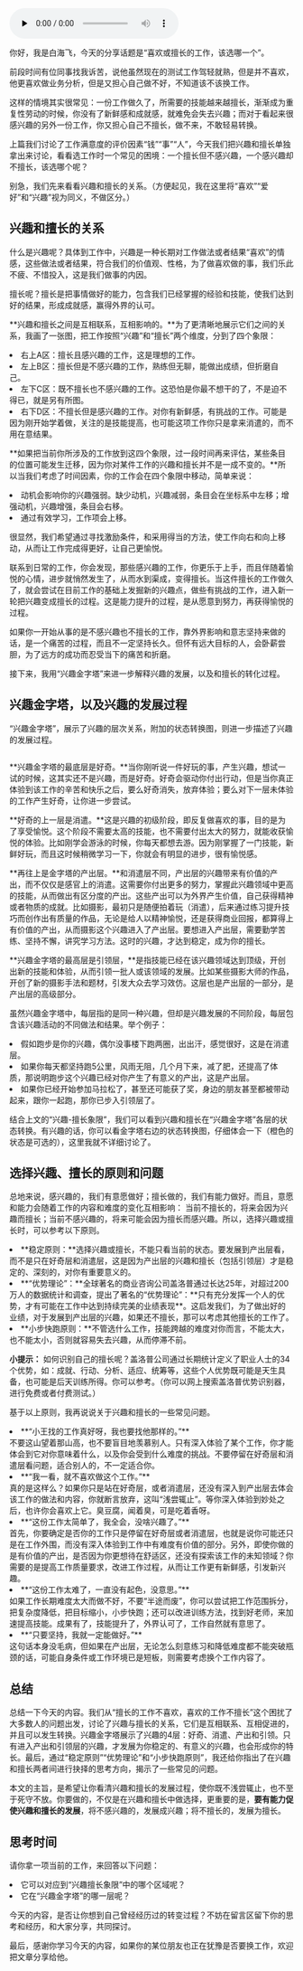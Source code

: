 <audio id="audio" title="05 | 喜欢或擅长的工作，你该选哪一个？" controls="" preload="none"><source id="mp3" src="https://static001.geekbang.org/resource/audio/d6/7d/d6b1778e6129c6301ad61216d291ac7d.mp3"></audio>

你好，我是白海飞，今天的分享话题是“喜欢或擅长的工作，该选哪一个”。

前段时间有位同事找我诉苦，说他虽然现在的测试工作驾轻就熟，但是并不喜欢，他更喜欢做业务分析，但是又担心自己做不好，不知道该不该换工作。

这样的情境其实很常见：一份工作做久了，所需要的技能越来越擅长，渐渐成为重复性劳动的时候，你没有了新鲜感和成就感，就难免会失去兴趣；而对于看起来很感兴趣的另外一份工作，你又担心自己不擅长，做不来，不敢轻易转换。

上篇我们讨论了工作满意度的评价因素“钱”“事”“人”，今天我们把兴趣和擅长单独拿出来讨论，看看选工作时一个常见的困境：一个擅长但不感兴趣，一个感兴趣却不擅长，该选哪个呢？

别急，我们先来看看兴趣和擅长的关系。（方便起见，我在这里将“喜欢”“爱好”和“兴趣”视为同义，不做区分。）

## **兴趣和擅长的关系**

什么是兴趣呢？具体到工作中，兴趣是一种长期对工作做法或者结果“喜欢”的情感，这些做法或者结果，符合我们的价值观、性格，为了做喜欢做的事，我们乐此不疲、不惜投入，这是我们做事的内因。

擅长呢？擅长是把事情做好的能力，包含我们已经掌握的经验和技能，使我们达到好的结果，形成成就感，赢得外界的认可。

**兴趣和擅长之间是互相联系，互相影响的。**为了更清晰地展示它们之间的关系，我画了一张图，把工作按照“兴趣”和“擅长”两个维度，分到了四个象限：

<li>
右上A区：擅长且感兴趣的工作，这是理想的工作。
</li>
<li>
左上B区：擅长但是不感兴趣的工作，熟练但无聊，能做出成绩，但折磨自己。
</li>
<li>
左下C区：既不擅长也不感兴趣的工作。这恐怕是你最不想干的了，不是迫不得已，就是另有所图。
</li>
<li>
右下D区：不擅长但是感兴趣的工作。对你有新鲜感，有挑战的工作。可能是因为刚开始学着做，关注的是技能提高，也可能这项工作你只是拿来消遣的，而不用在意结果。
</li>

<img src="https://static001.geekbang.org/resource/image/62/9f/627838bd9071852fd6e8f4d7e702f09f.png" alt="">

**如果把当前你所涉及的工作放到这四个象限，过一段时间再来评估，某些条目的位置可能发生迁移，因为你对某件工作的兴趣和擅长并不是一成不变的。**所以当我们考虑了时间因素，你的工作会在四个象限中移动，简单来说：

<li>
动机会影响你的兴趣强弱。缺少动机，兴趣减弱，条目会在坐标系中左移；增强动机，兴趣增强，条目会右移。
</li>
<li>
通过有效学习，工作项会上移。
</li>

很显然，我们希望通过寻找激励条件，和采用得当的方法，使工作向右和向上移动，从而让工作完成得更好，让自己更愉悦。

联系到日常的工作，你会发现，那些感兴趣的工作，你更乐于上手，而且伴随着愉悦的心情，进步就悄然发生了，从而水到渠成，变得擅长。当这件擅长的工作做久了，就会尝试在目前工作的基础上发掘新的兴趣点，做些有挑战的工作，进入新一轮把兴趣变成擅长的过程。这是能力提升的过程，是从愿意到努力，再获得愉悦的过程。

如果你一开始从事的是不感兴趣也不擅长的工作，靠外界影响和意志坚持来做的话，是一个痛苦的过程，而且不一定坚持长久。但怀有远大目标的人，会卧薪尝胆，为了远方的成功而忍受当下的痛苦和折磨。

接下来，我用“兴趣金字塔”来进一步解释兴趣的发展，以及和擅长的转化过程。

## **兴趣金字塔，以及兴趣的发展过程**

“兴趣金字塔”，展示了兴趣的层次关系，附加的状态转换图，则进一步描述了兴趣的发展过程。

<img src="https://static001.geekbang.org/resource/image/bd/df/bd13e199f20b4f4f7edde3bab6d56ddf.png" alt="">

**兴趣金字塔的最底层是好奇。**当你刚听说一件好玩的事，产生兴趣，想试一试的时候，这其实还不是兴趣，而是好奇。好奇会驱动你付出行动，但是当你真正体验到该工作的辛苦和快乐之后，要么好奇消失，放弃体验；要么对下一层未体验的工作产生好奇，让你进一步尝试。

**好奇的上一层是消遣。**这是兴趣的初级阶段，即反复做喜欢的事，目的是为了享受愉悦。这个阶段不需要太高的技能，也不需要付出太大的努力，就能收获愉悦的体验。比如刚学会游泳的时候，你每天都想去游。因为刚掌握了一门技能，新鲜好玩，而且这时候稍微学习一下，你就会有明显的进步，很有愉悦感。

**再往上是金字塔的产出层。**和消遣层不同，产出层的兴趣带来有价值的产出，而不仅仅是感官上的消遣。这需要你付出更多的努力，掌握此兴趣领域中更高的技能，从而做出有区分度的产出。这些产出可以为外界产生价值，自己获得精神或者物质的成就。比如摄影，最初只是随便拍着玩（消遣），后来通过练习提升技巧而创作出有质量的作品，无论是给人以精神愉悦，还是获得商业回报，都算得上有价值的产出，从而摄影这个兴趣进入了产出层。要想进入产出层，需要勤学苦练、坚持不懈，讲究学习方法。这时的兴趣，才达到稳定，成为你的擅长。

**兴趣金字塔的最高层是引领层，**是指技能已经在该兴趣领域达到顶级，开创出新的技能和体验，从而引领一批人或该领域的发展。比如某些摄影大师的作品，开创了新的摄影手法和题材，引发大众去学习效仿。这层也是产出层的一部分，是产出层的高级部分。

虽然兴趣金字塔中，每层指的是同一种兴趣，但却是兴趣发展的不同阶段，每层包含该兴趣活动的不同做法和结果。举个例子：

<li>
假如跑步是你的兴趣，偶尔没事楼下跑两圈，出出汗，感觉很好，这是在消遣层。
</li>
<li>
如果你每天都坚持跑5公里，风雨无阻，几个月下来，减了肥，还提高了体质，那说明跑步这个兴趣已经对你产生了有意义的产出，这是产出层。
</li>
<li>
如果你已经开始参加马拉松了，甚至还可能获了奖，身边的朋友甚至都被带动起来，跟你一起跑，那你已步入引领层了。
</li>

结合上文的“兴趣-擅长象限”，我们可以看到兴趣和擅长在“兴趣金字塔”各层的状态转换。有兴趣的话，你可以看金字塔右边的状态转换图，仔细体会一下（橙色的状态是可选的），这里我就不详细讨论了。

## **选择兴趣、擅长的原则和问题**

总地来说，感兴趣的，我们有意愿做好；擅长做的，我们有能力做好。而且，意愿和能力会随着工作的内容和难度的变化互相影响： 当前不擅长的，将来会因为兴趣而擅长；当前不感兴趣的，将来可能会因为擅长而感兴趣。所以，选择兴趣或擅长时，可以参考以下原则。

<li>
**稳定原则：**选择兴趣或擅长，不能只看当前的状态。要发展到产出层看，而不是只在好奇层和消遣层，这是因为产出层的兴趣和擅长（包括引领层）才是稳定的、深刻的，对你有重要意义的。
</li>
<li>
**“优势理论”：**全球著名的商业咨询公司盖洛普通过长达25年，对超过200万人的数据统计和调查，提出了著名的“优势理论”：**只有充分发挥一个人的优势，才有可能在工作中达到持续完美的业绩表现**。这启发我们，为了做出好的业绩，对于发展到产出层的兴趣，如果还不擅长，那可以考虑其他擅长的工作了。
</li>
<li>
**小步快跑原则：**不管选什么工作，技能跨越的难度对你而言，不能太大，也不能太小，否则就容易失去兴趣，从而停滞不前。
</li>

> 
**小提示：**
如何识别自己的擅长呢？盖洛普公司通过长期统计定义了职业人士的34个优势，如：成就、行动、分析、适应、统筹等，这些个人优势既可能是天生具备，也可能是后天训练所得。你可以参考。（你可以网上搜索盖洛普优势识别器，进行免费或者付费测试。）


基于以上原则，我再说说关于兴趣和擅长的一些常见问题。

<li>**“小王找的工作真好呀，我也要找他那样的。”**<br>
不要这山望着那山高，也不要盲目地羡慕别人。只有深入体验了某个工作，你才能体会到它对你意味着什么，以及你会受到什么难度的挑战。不要停留在好奇层和消遣层看问题，适合别人的，不一定适合你。</li>
<li>**“我一看，就不喜欢做这个工作。”**<br>
真的是这样么？如果你只是站在好奇层，或者消遣层，还没有深入到产出层去体会该工作的做法和内容，你就断言放弃，这叫“浅尝辄止”。等你深入体验到妙处之后，也许你会喜欢上它。臭豆腐，闻着臭，可是吃着香呀。</li>
<li>**“这份工作太简单了，我全会，没啥兴趣了。”**<br>
首先，你要确定是否你的工作只是停留在好奇层或者消遣层，也就是说你可能还只是在工作外围，而没有深入体验到工作中有难度有价值的部分。另外，即使你做的是有价值的产出，是否因为你更想待在舒适区，还没有探索该工作的未知领域？你需要的是提高工作质量要求，改进工作过程，从而让工作更有新鲜感，引发新兴趣。</li>
<li>**“这份工作太难了，一直没有起色，没意思。”**<br>
如果工作长期难度太大而做不好，不要“半途而废”，你可以尝试把工作范围拆分，把复杂度降低，把目标缩小，小步快跑；还可以改进训练方法，找到好老师，来加速提高技能。成果有了，技能提升了，外界认可了，工作自然就有意思了。</li>
<li>**“只要坚持，我就一定能做好。”**<br>
这句话本身没毛病，但如果在产出层，无论怎么刻意练习和降低难度都不能突破瓶颈的话，可能自身条件或工作环境已是短板，则需要考虑换个工作内容了。</li>

## 总结

总结一下今天的内容。我们从“擅长的工作不喜欢，喜欢的工作不擅长”这个困扰了大多数人的问题出发，讨论了兴趣与擅长的关系，它们是互相联系、互相促进的，并且可以发生转换。兴趣金字塔展示了兴趣的4层：好奇、消遣、产出和引领。只有进入产出和引领层的兴趣，才发展为你稳定的、有意义的兴趣，也会形成你的特长。最后，通过“稳定原则”“优势理论”和“小步快跑原则”，我还给你指出了在兴趣和擅长两者间进行抉择的思考方向，揭示了一些常见的问题。

本文的主旨，是希望让你看清兴趣和擅长的发展过程，使你既不浅尝辄止，也不至于死守不放。你要做的，不仅是在兴趣和擅长中做选择，更重要的是，**要有能力促使兴趣和擅长的发展**，将不感兴趣的，发展成兴趣；将不擅长的，发展为擅长。

## 思考时间

请你拿一项当前的工作，来回答以下问题：

<li>
它可以对应到“兴趣擅长象限”中的哪个区域呢？
</li>
<li>
它在“兴趣金字塔”的哪一层呢？
</li>

今天的内容，是否让你想到自己曾经经历过的转变过程？不妨在留言区留下你的思考和经历，和大家分享，共同探讨。

最后，感谢你学习今天的内容，如果你的某位朋友也正在犹豫是否要换工作，欢迎把文章分享给他。


